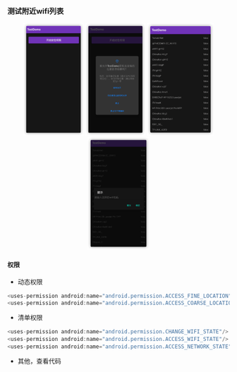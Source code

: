 ### 测试附近wifi列表

<center class = "half">
<img src="./images/1.png" alt="1" style="zoom:25%;" align=left/>
<img src="./images/2.png" alt="2" style="zoom:25%;"align=left/>
<img src="./images/3.png" alt="3" style="zoom:25%;"align=right/>
<img src="./images/4.png" alt="4" style="zoom:25%;"align=right/>
</center>

####  权限

- 动态权限


```java
<uses-permission android:name="android.permission.ACCESS_FINE_LOCATION"/>
<uses-permission android:name="android.permission.ACCESS_COARSE_LOCATION"/>
```
- 清单权限

```java
<uses-permission android:name="android.permission.CHANGE_WIFI_STATE"/>
<uses-permission android:name="android.permission.ACCESS_WIFI_STATE"/>
<uses-permission android:name="android.permission.ACCESS_NETWORK_STATE" />
```

- 其他，查看代码